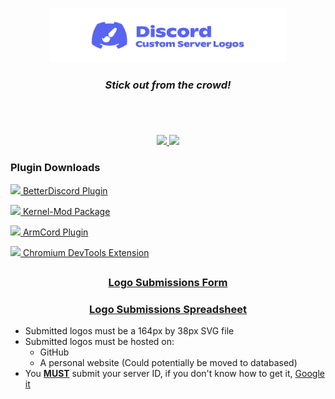 <h4></h4>
<h3 align="center">
  <a href="https://github.com/DiscordCSL/DiscordCSL">
    <img src="https://raw.githubusercontent.com/DiscordCSL/DiscordCSL/main/logo.svg" height="75%" width="75%">
  </a>
</h3>

<h3 align="center">
  <i>Stick out from the crowd!</i>
</h3>

<h1> </h1>
<section id="download">
<br>

<p align="center">
<a href="https://chrome.google.com/webstore/detail/discord-custom-server-log/lnebdlajjbkilmadjeicejnblepglbci" title="Available in the Chrome Web Store!">
<img src="https://storage.googleapis.com/chrome-gcs-uploader.appspot.com/image/WlD8wC6g8khYWPJUsQceQkhXSlv1/HRs9MPufa1J1h5glNhut.png" height="58px">
</a>
<a href="https://discordcsl.github.io/shelter-plugin" title="Available for Shelter!">
<img src="https://user-images.githubusercontent.com/32397453/202480071-d5457731-9eb2-4ca7-9718-f3c1d2fe2757.png" height="58px">
</a>
</p>

### Plugin Downloads

[<img src="https://camo.githubusercontent.com/c1387d0304af5c7c863887de41467a4e6c4c688ea2d7b3c9c18716eb05986815/68747470733a2f2f6b636b61726e6967652e6769746875622e696f2f7265732f62645f69636f6e2e737667" height="14px"> BetterDiscord Plugin](https://github.com/DiscordCSL/DiscordCSL/tree/main/plugins/betterdiscord)

[<img src="https://avatars.githubusercontent.com/u/80864961" height="14px"> Kernel-Mod Package](https://github.com/DiscordCSL/DiscordCSL/tree/main/plugins/kernel-mod)

[<img src="https://user-images.githubusercontent.com/32397453/122653316-cda93600-d111-11eb-90d3-bf40dc7b4c86.png" height="14px"> ArmCord Plugin](https://github.com/DiscordCSL/DiscordCSL/tree/main/plugins/chromium-mv3)

[<img src="https://user-images.githubusercontent.com/32397453/122653083-5e7f1200-d110-11eb-9913-a7dcd0f522fc.png" height="14px"> Chromium DevTools Extension](https://github.com/DiscordCSL/DiscordCSL/tree/main/plugins/chromium-mv3)


<h1></h1>
<section id="submission-info">
  <h3 align="center"><a href="https://forms.gle/W6xGZqTQgG2eUftT7">Logo Submissions Form</a></h3>
  <h3 align="center"><a href="https://docs.google.com/spreadsheets/d/1Hr635Q1-F4kjFWRhX0aTwADCYX9En7QLmHJinhPPqto/edit?usp=sharing">Logo Submissions Spreadsheet</a></h3>
  <ul>
  <li>Submitted logos must be a 164px by 38px SVG file</li>
  <li>Submitted logos must be hosted on:
  <ul>
  <li>GitHub</li>
  <li>A personal website (Could potentially be moved to databased)</li>
  </ul>
  </li>
  <li>You <u><b>MUST</b></u> submit your server ID, if you don't know how to get it, <a href="https://www.google.com/search?q=discord+how+to+get+my+server+id">Google it</a></li>
  </ul>
<br>
